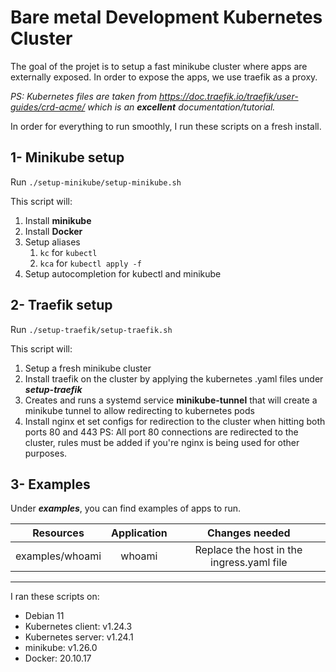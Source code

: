 # Bare metal Development Kubernetes Cluster

The goal of the projet is to setup a fast minikube cluster where apps are externally exposed. 
In order to expose the apps, we use traefik as a proxy.

_PS: Kubernetes files are taken from https://doc.traefik.io/traefik/user-guides/crd-acme/ which is an **excellent** documentation/tutorial._

In order for everything to run smoothly, I run these scripts on a fresh install.

## 1- Minikube setup
Run `./setup-minikube/setup-minikube.sh`

This script will:
1. Install **minikube**
2. Install **Docker**
3. Setup aliases
   1. `kc` for `kubectl`
   2. `kca` for `kubectl apply -f`
4. Setup autocompletion for kubectl and minikube

## 2- Traefik setup
Run `./setup-traefik/setup-traefik.sh`

This script will:
1. Setup a fresh minikube cluster
2. Install traefik on the cluster by applying the kubernetes .yaml files under **_setup-traefik_**
3. Creates and runs a systemd service **minikube-tunnel** that will create a minikube tunnel to allow redirecting to kubernetes pods
4. Install nginx et set configs for redirection to the cluster when hitting both ports 80 and 443
PS: All port 80 connections are redirected to the cluster, rules must be added if you're nginx is being used for other purposes.

## 3- Examples
Under **_examples_**, you can find examples of apps to run.

|    Resources    | Application |              Changes needed               |
|:---------------:|:-----------:|:-----------------------------------------:|
| examples/whoami |   whoami    | Replace the host in the ingress.yaml file |

---

I ran these scripts on:
- Debian 11
- Kubernetes client: v1.24.3
- Kubernetes server: v1.24.1
- minikube: v1.26.0
- Docker: 20.10.17